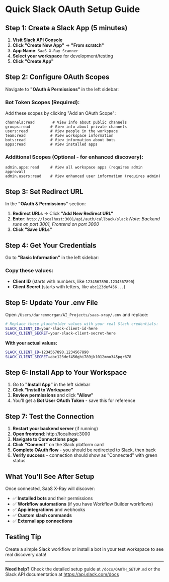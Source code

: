 # Quick Slack OAuth Setup Guide

## Step 1: Create a Slack App (5 minutes)

1. **Visit [Slack API Console](https://api.slack.com/apps)**
2. **Click "Create New App"** → **"From scratch"**
3. **App Name**: `SaaS X-Ray Scanner`
4. **Select your workspace** for development/testing
5. **Click "Create App"**

## Step 2: Configure OAuth Scopes

Navigate to **"OAuth & Permissions"** in the left sidebar:

### Bot Token Scopes (Required):
Add these scopes by clicking "Add an OAuth Scope":

```
channels:read        # View info about public channels
groups:read         # View info about private channels  
users:read          # View people in the workspace
team:read           # View workspace information
bots:read           # View information about bots
apps:read           # View installed apps
```

### Additional Scopes (Optional - for enhanced discovery):
```
admin.apps:read     # View all workspace apps (requires admin approval)
admin.users:read    # View enhanced user information (requires admin)
```

## Step 3: Set Redirect URL

In the **"OAuth & Permissions"** section:

1. **Redirect URLs** → Click **"Add New Redirect URL"**
2. **Enter**: `http://localhost:3001/api/auth/callback/slack`
   *Note: Backend runs on port 3001, Frontend on port 3000*
3. **Click "Save URLs"**

## Step 4: Get Your Credentials

Go to **"Basic Information"** in the left sidebar:

### Copy these values:
- **Client ID** (starts with numbers, like `1234567890.1234567890`)
- **Client Secret** (starts with letters, like `abc123def456...`)

## Step 5: Update Your .env File

Open `/Users/darrenmorgan/AI_Projects/saas-xray/.env` and replace:

```bash
# Replace these placeholder values with your real Slack credentials:
SLACK_CLIENT_ID=your-slack-client-id-here
SLACK_CLIENT_SECRET=your-slack-client-secret-here
```

**With your actual values:**
```bash
SLACK_CLIENT_ID=1234567890.1234567890
SLACK_CLIENT_SECRET=abc123def456ghi789jkl012mno345pqr678
```

## Step 6: Install App to Your Workspace

1. Go to **"Install App"** in the left sidebar
2. **Click "Install to Workspace"**  
3. **Review permissions** and click **"Allow"**
4. You'll get a **Bot User OAuth Token** - save this for reference

## Step 7: Test the Connection

1. **Restart your backend server** (if running)
2. **Open frontend**: http://localhost:3000
3. **Navigate to Connections page**
4. **Click "Connect"** on the Slack platform card
5. **Complete OAuth flow** - you should be redirected to Slack, then back
6. **Verify success** - connection should show as "Connected" with green status

## What You'll See After Setup

Once connected, SaaS X-Ray will discover:
- ✅ **Installed bots** and their permissions
- ✅ **Workflow automations** (if you have Workflow Builder workflows)
- ✅ **App integrations** and webhooks
- ✅ **Custom slash commands**
- ✅ **External app connections**

## Testing Tip

Create a simple Slack workflow or install a bot in your test workspace to see real discovery data!

---

**Need help?** Check the detailed setup guide at `/docs/OAUTH_SETUP.md` or the Slack API documentation at https://api.slack.com/docs